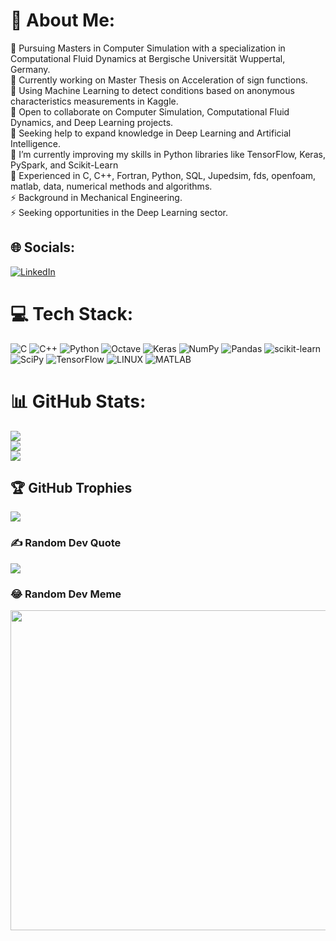 # 💫 About Me:
🔭 Pursuing Masters in Computer Simulation with a specialization in Computational Fluid Dynamics at Bergische Universität Wuppertal, Germany.<br>🔭 Currently working on Master Thesis on Acceleration of sign functions.<br>🔭 Using Machine Learning to detect conditions based on anonymous characteristics measurements in Kaggle.<br>👯 Open to collaborate on Computer Simulation, Computational Fluid Dynamics, and Deep Learning projects.<br>🤝 Seeking help to expand knowledge in Deep Learning and Artificial Intelligence.<br>🌱 I’m currently improving my skills in Python libraries like TensorFlow, Keras, PySpark, and Scikit-Learn<br>💬 Experienced in C, C++, Fortran, Python, SQL, Jupedsim, fds, openfoam, matlab, data, numerical methods and algorithms. <br>⚡ Background in Mechanical Engineering. <br>⚡ Seeking opportunities in the Deep Learning sector.


## 🌐 Socials:
[![LinkedIn](https://img.shields.io/badge/LinkedIn-%230077B5.svg?logo=linkedin&logoColor=white)](https://linkedin.com/in/jay-karippacheril-jacob-434b03140)  

# 💻 Tech Stack:
![C](https://img.shields.io/badge/c-%2300599C.svg?style=flat&logo=c&logoColor=white) ![C++](https://img.shields.io/badge/c++-%2300599C.svg?style=flat&logo=c%2B%2B&logoColor=white) ![Python](https://img.shields.io/badge/python-3670A0?style=flat&logo=python&logoColor=ffdd54) ![Octave](https://img.shields.io/badge/OCTAVE-darkblue?style=flat&logo=octave&logoColor=fcd683) ![Keras](https://img.shields.io/badge/Keras-%23D00000.svg?style=flat&logo=Keras&logoColor=white) ![NumPy](https://img.shields.io/badge/numpy-%23013243.svg?style=flat&logo=numpy&logoColor=white) ![Pandas](https://img.shields.io/badge/pandas-%23150458.svg?style=flat&logo=pandas&logoColor=white) ![scikit-learn](https://img.shields.io/badge/scikit--learn-%23F7931E.svg?style=flat&logo=scikit-learn&logoColor=white) ![SciPy](https://img.shields.io/badge/SciPy-%230C55A5.svg?style=flat&logo=scipy&logoColor=%white) ![TensorFlow](https://img.shields.io/badge/TensorFlow-%23FF6F00.svg?style=flat&logo=TensorFlow&logoColor=white) ![LINUX](https://img.shields.io/badge/Linux-FCC624?style=flat&logo=linux&logoColor=black) ![MATLAB](https://img.shields.io/badge/MATLAB-%23FF8000.svg?style=flat&logo=Mathworks&logoColor=white)

# 📊 GitHub Stats:
![](https://github-readme-stats.vercel.app/api?username=jaykarippacheriljacob&theme=dracula&hide_border=true&include_all_commits=true&count_private=true&v=2)<br/>
![](https://github-readme-streak-stats.herokuapp.com/?user=jaykarippacheriljacob&theme=dracula&hide_border=true&count_private=true&v=2)<br/>
![](https://github-readme-stats.vercel.app/api/top-langs/?username=jaykarippacheriljacob&theme=dracula&hide_border=true&include_all_commits=true&count_private=true&layout=compact&v=2)

## 🏆 GitHub Trophies
![](https://github-profile-trophy.vercel.app/?username=jaykarippacheriljacob&theme=dracula&no-frame=true&no-bg=false&margin-w=4)

### ✍️ Random Dev Quote
![](https://quotes-github-readme.vercel.app/api?type=horizontal&theme=tokyonight)

### 😂 Random Dev Meme
<img src="https://rm.up.railway.app/" width="512px"/>

<!-- Proudly created with GPRM ( https://gprm.itsvg.in ) -->
